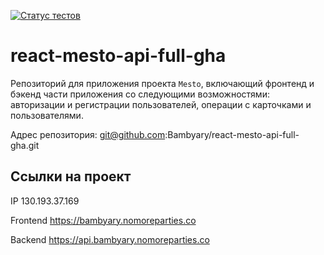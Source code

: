 [![Статус тестов](../../actions/workflows/tests.yml/badge.svg)](../../actions/workflows/tests.yml)

# react-mesto-api-full-gha
Репозиторий для приложения проекта `Mesto`, включающий фронтенд и бэкенд части приложения со следующими возможностями: авторизации и регистрации пользователей, операции с карточками и пользователями. 

Адрес репозитория: git@github.com:Bambyary/react-mesto-api-full-gha.git

## Ссылки на проект

IP 130.193.37.169

Frontend https://bambyary.nomoreparties.co

Backend https://api.bambyary.nomoreparties.co
